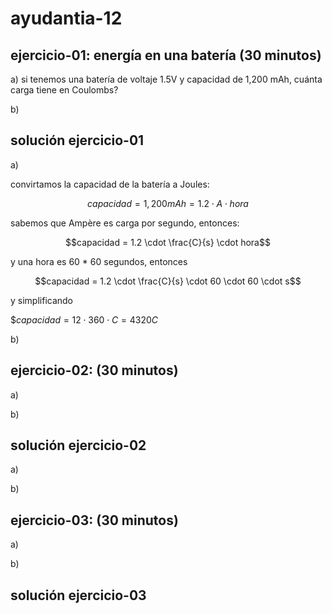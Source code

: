# ayudantia-12

## ejercicio-01: energía en una batería (30 minutos)

a) si tenemos una batería de voltaje 1.5V y capacidad de 1,200 mAh, cuánta carga tiene en Coulombs?

b)

## solución ejercicio-01

a)

convirtamos la capacidad de la batería a Joules:

$$capacidad = 1,200 mAh = 1.2 \cdot A \cdot hora$$

sabemos que Ampère es carga por segundo, entonces:

$$capacidad = 1.2 \cdot \frac{C}{s} \cdot hora$$

y una hora es 60 \* 60 segundos, entonces

$$capacidad = 1.2 \cdot \frac{C}{s} \cdot 60 \cdot 60 \cdot s$$

y simplificando

$$capacidad = 12 \cdot 360 \cdot C = 4320 C$

b)

## ejercicio-02: (30 minutos)

a)

b)

## solución ejercicio-02

a)

b)

## ejercicio-03: (30 minutos)

a)

b)

## solución ejercicio-03
